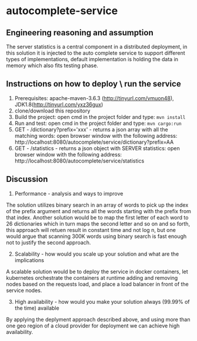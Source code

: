 # autocomplete-service

Engineering reasoning and assumption
------------------------------------
The server statistics is a central component in a distributed deployment, in this solution it is injected to the auto complete service to support different types of implementations, default implementation is holding the data in memory which also fits testing phase.

Instructions on how to deploy \ run the service
-----------------------------------------------
1. Prerequisites: apache-maven-3.6.3 (http://tinyurl.com/vmuon48), JDK1.8(http://tinyurl.com/yxz36gux)
2. clone/download this repository
3. Build the project: open cmd in the project folder and type: `mvn install`
4. Run and test: open cmd in the project folder and type: `mvn cargo:run`
5. GET - /dictionary?prefix='xxx' - returns a json array with all the matching words: open browser window with the following address: http://localhost:8080/autocomplete/service/dictionary?prefix=AA
6. GET - /statistics - returns a json object with SERVER statistics: open browser window with the following address: http://localhost:8080/autocomplete/service/statistics


Discussion
----------
1. Performance - analysis and ways to improve 

The solution utilizes binary search in an array of words to pick up the index of the prefix argument and returns all the words starting with the prefix from that index. 
Another solution would be to map the first letter of each word to 26 dictionaries which in turn maps the second letter and so on and so forth, this approach will retuen result in constant time and not log n, but one would argue that scanning 300K words using binary search is fast enough not to justify the second approach.

2. Scalability - how would you scale up your solution and what are the implications

A scalable solution would be to deploy the service in docker containers, let kubernetes orchestrate the containers at runtime adding and removing nodes based on the requests load, and place a load balancer in front of the service nodes.

3. High availability - how would you make your solution always (99.99% of the time) available

By applying the deplyment approach described above, and using more than one geo region of a cloud provider for deployment we can achieve high availability.
